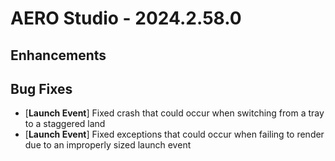 # AERO Studio - 2024.2.58.0

## Enhancements



## Bug Fixes

- [**Launch Event**] Fixed crash that could occur when switching from a tray to a staggered land
- [**Launch Event**] Fixed exceptions that could occur when failing to render due to an improperly sized launch event
